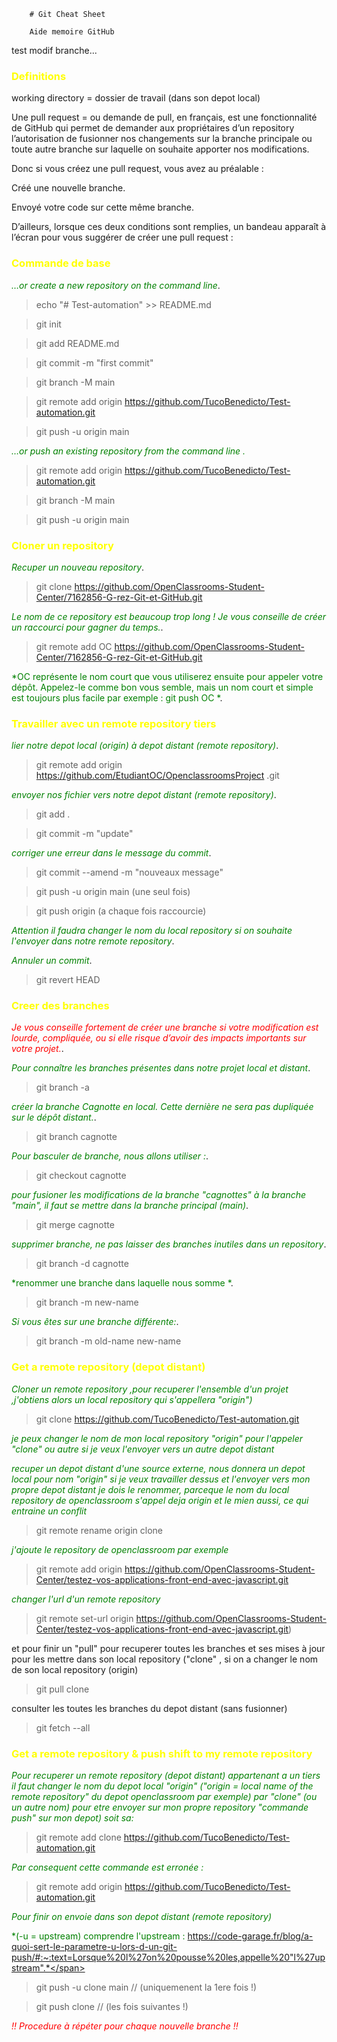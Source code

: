 		# Git Cheat Sheet
		
		Aide memoire GitHub

test modif branche...
### <span style="color:yellow">Definitions</span>
working directory = dossier de travail (dans son depot local)

Une pull request = ou demande de pull, en français, est une fonctionnalité de GitHub qui permet de demander aux propriétaires d’un repository l’autorisation de fusionner nos changements sur la branche principale ou toute autre branche sur laquelle on souhaite apporter nos modifications.

Donc si vous créez une pull request, vous avez au préalable :

 Créé une nouvelle branche.

Envoyé votre code sur cette même branche.

D’ailleurs, lorsque ces deux conditions sont remplies, un bandeau apparaît à l’écran pour vous suggérer de créer une pull request :

### <span style="color:yellow">Commande de base</span>

<span style="color:green">*…or create a new repository on the command line*</span>.

> echo "# Test-automation" >> README.md

> git init

> git add README.md

> git commit -m "first commit"

> git branch -M main

> git remote add origin https://github.com/TucoBenedicto/Test-automation.git

> git push -u origin main


<span style="color:green">*…or push an existing repository from the command line .*</span>

>git remote add origin https://github.com/TucoBenedicto/Test-automation.git

>git branch -M main

>git push -u origin main

### <span style="color:yellow">Cloner un repository</span>

<span style="color:green">*Recuper un nouveau repository*</span>.

>git clone https://github.com/OpenClassrooms-Student-Center/7162856-G-rez-Git-et-GitHub.git

<span style="color:green">*Le nom de ce repository est beaucoup trop long ! Je vous conseille de créer un raccourci pour gagner du temps.*</span>.

>git remote add OC https://github.com/OpenClassrooms-Student-Center/7162856-G-rez-Git-et-GitHub.git

<span style="color:green">*OC représente le nom court que vous utiliserez ensuite pour appeler votre dépôt. Appelez-le comme bon vous semble, mais un nom court et simple est toujours plus facile par exemple : git push OC *</span>.

### <span style="color:yellow">Travailler avec un remote repository tiers</span>

<span style="color:green">*lier notre depot local (origin) à depot distant (remote repository)*</span>.

>git remote add 
origin https://github.com/EtudiantOC/OpenclassroomsProject
.git


<span style="color:green">*envoyer nos fichier vers notre depot distant (remote repository)*</span>.

>git add .

>git commit -m "update"

<span style="color:green">*corriger une erreur dans le message du commit*</span>.

>git commit --amend -m "nouveaux message"

>git push -u origin main (une seul fois)

>git push origin (a chaque fois raccourcie)

<span style="color:green">*Attention il faudra changer le nom du local repository si on souhaite l'envoyer dans notre remote repository*</span>.

<span style="color:green">*Annuler un commit*</span>.

>git revert HEAD



### <span style="color:yellow">Creer des branches</span>

<span style="color:red">*Je vous conseille fortement de créer une branche si votre modification est lourde, compliquée, ou si elle risque d’avoir des impacts importants sur votre projet.*</span>.

<span style="color:green">*Pour connaître les branches présentes dans notre projet local et distant*</span>.

>git branch -a


<span style="color:green">*créer la branche Cagnotte en local. Cette dernière ne sera pas dupliquée sur le dépôt distant.*</span>.

>git branch cagnotte


<span style="color:green">*Pour basculer de branche, nous allons utiliser :*</span>.

>git checkout cagnotte


<span style="color:green">*pour fusioner les modifications de la branche "cagnottes" à la branche "main", il faut se mettre dans la branche principal (main)*</span>.

>git merge cagnotte


<span style="color:green">*supprimer branche, ne pas laisser des branches inutiles dans un repository*</span>.

>git branch -d cagnotte

<span style="color:green">*renommer une branche dans laquelle nous somme *</span>.

>git branch -m new-name

<span style="color:green">*Si vous êtes sur une branche différente:*</span>.

>git branch -m old-name new-name


### <span style="color:yellow">Get a remote repository (depot  distant)</span>

<span style="color:green">*Cloner un remote repository ,pour recuperer l'ensemble d'un projet ,j'obtiens alors un local repository qui s'appellera "origin")*</span>


> git clone https://github.com/TucoBenedicto/Test-automation.git


<span style="color:green">*je peux changer le nom de mon local repository "origin" pour l'appeler "clone" ou autre si je veux l'envoyer vers un autre depot distant*</span>

<span style="color:green">*recuper un depot distant d'une source externe, nous donnera un depot local pour nom "origin" si je veux travailler dessus et l'envoyer vers mon propre depot distant je dois le renommer, parceque le nom du local repository de openclassroom s'appel deja origin et le mien aussi, ce qui entraine un conflit*</span>

> git remote rename origin clone


<span style="color:green">*j'ajoute le repository de openclassroom par exemple*</span>


> git remote add origin https://github.com/OpenClassrooms-Student-Center/testez-vos-applications-front-end-avec-javascript.git

<span style="color:green">*changer l'url d'un remote repository*</span>

> git remote set-url origin https://github.com/OpenClassrooms-Student-Center/testez-vos-applications-front-end-avec-javascript.git)

et pour finir un "pull" pour recuperer toutes les branches et ses mises à jour pour les mettre dans son local repository ("clone" , si on a changer le nom de son local repository (origin)

> git pull clone

consulter les toutes les branches du depot distant (sans fusionner)

> git fetch --all


### <span style="color:yellow">Get a remote repository & push shift to my remote repository</span>

<span style="color:green">*Pour recuperer un remote repository (depot distant) appartenant a un tiers il faut changer le nom du depot local "origin" ("origin = local name of the remote repository" du depot openclassroom par exemple) par "clone" (ou un autre nom) pour etre envoyer sur mon propre repository "commande push" sur mon depot) soit sa:*</span>

> git remote add clone https://github.com/TucoBenedicto/Test-automation.git

<span style="color:green">*Par consequent cette commande est erronée :*</span>

> git remote add origin https://github.com/TucoBenedicto/Test-automation.git

<span style="color:green">*Pour finir on envoie dans son depot distant (remote repository)*</span>

<span style="color:green">*(-u = upstream)
comprendre l'upstream : https://code-garage.fr/blog/a-quoi-sert-le-parametre-u-lors-d-un-git-push/#:~:text=Lorsque%20l%27on%20pousse%20les,appelle%20"l%27upstream".*</span>

> git push -u clone main // (uniquemenent la 1ere fois !) 
 
> git push clone // (les fois suivantes !) 

<span style="color:red">*!! Procedure à répéter pour chaque nouvelle branche !!*</span>
